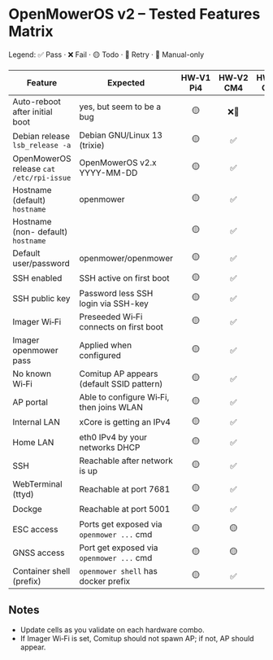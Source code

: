 # OpenMowerOS v2 – Tested Features Matrix

Legend: ✅ Pass · ❌ Fail · 🟡 Todo · 🔁 Retry · 🧪 Manual-only

| Feature                                  | Expected                                  | HW‑V1<br>Pi4 | HW‑V2<br>CM4 | HW‑V2<br>CM5 |
| ---------------------------------------- | ----------------------------------------- | :----------: | :----------: | :----------: |
| Auto-reboot after initial boot           | yes, but seem to be a bug                 |      🟡       |      ❌🧪      |      🟡       |
| Debian release `lsb_release -a`          | Debian GNU/Linux 13 (trixie)              |      🟡       |      ✅       |      🟡       |
| OpenMowerOS release `cat /etc/rpi-issue` | OpenMowerOS v2.x YYYY-MM-DD               |      🟡       |      ✅       |      🟡       |
| Hostname (default) `hostname`            | openmower                                 |      🟡       |      ✅       |      🟡       |
| Hostname (non- default) `hostname`       | <as set by imager>                        |      🟡       |      ✅       |      🟡       |
| Default user/password                    | openmower/openmower                       |      🟡       |      ✅       |      🟡       |
| SSH enabled                              | SSH active on first boot                  |      🟡       |      ✅       |      🟡       |
| SSH public key                           | Password less SSH login via SSH-key       |      🟡       |      ✅       |      🟡       |
| Imager Wi‑Fi                             | Preseeded Wi‑Fi connects on first boot    |      🟡       |      ✅       |      🟡       |
| Imager openmower pass                    | Applied when configured                   |      🟡       |      ✅       |      🟡       |
| No known Wi‑Fi                           | Comitup AP appears (default SSID pattern) |      🟡       |      ✅       |      🟡       |
| AP portal                                | Able to configure Wi‑Fi, then joins WLAN  |      🟡       |      ✅       |      🟡       |
| Internal LAN                             | xCore is getting an IPv4                  |      🟡       |      ✅       |      🟡       |
| Home LAN                                 | eth0 IPv4 by your networks DHCP           |      🟡       |      ✅       |      🟡       |
| SSH                                      | Reachable after network is up             |      🟡       |      ✅       |      🟡       |
| WebTerminal (ttyd)                       | Reachable at port 7681                    |      🟡       |      ✅       |      🟡       |
| Dockge                                   | Reachable at port 5001                    |      🟡       |      ✅       |      🟡       |
| ESC access                               | Ports get exposed via `openmower ...` cmd |      🟡       |      🟡       |      🟡       |
| GNSS access                              | Port get exposed via `openmower ...` cmd  |      🟡       |      🟡       |      🟡       |
| Container shell (prefix)                 | `openmower shell` has docker prefix       |      🟡       |      ✅       |      🟡       |

## Notes

- Update cells as you validate on each hardware combo.
- If Imager Wi‑Fi is set, Comitup should not spawn AP; if not, AP should appear.
